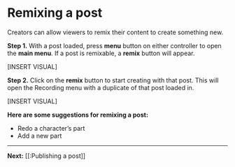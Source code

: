 # Remixing a post

Creators can allow viewers to remix their content to create something new.

**Step 1.** With a post loaded, press **menu** button on either controller to open the **main menu**.  If a post is remixable, a **remix** button will appear.

[INSERT VISUAL]

**Step 2.** Click on the **remix** button to start creating with that post.  This will open the Recording menu with a duplicate of that post loaded in.

[INSERT VISUAL]

**Here are some suggestions for remixing a post:**

* Redo a character’s part 
* Add a new part 

---

**Next:** [[:Publishing a post]]
